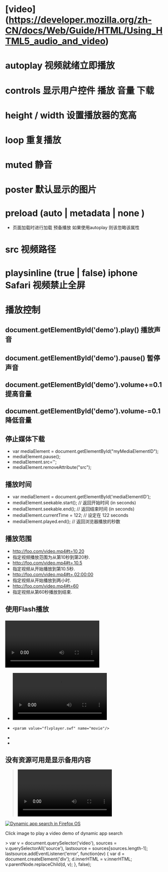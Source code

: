# [video] (https://developer.mozilla.org/zh-CN/docs/Web/Guide/HTML/Using_HTML5_audio_and_video)

# autoplay 视频就绪立即播放 

# controls  显示用户控件 播放 音量 下载 

# height / width  设置播放器的宽高

# loop  重复播放

# muted  静音 

# poster  默认显示的图片 

# preload  (auto | metadata | none ) 

 - 页面加载时进行加载 预备播放  如果使用autoplay 则该忽略该属性 

#  src 视频路径 

#   playsinline (true | false) iphone Safari 视频禁止全屏 

#  播放控制  
 ## document.getElementById('demo').play()  播放声音 
 ## document.getElementById('demo').pause() 暂停声音 
 ## document.getElementById('demo').volume+=0.1 提高音量 
 ##  document.getElementById('demo').volume-=0.1 降低音量 
 ## 停止媒体下载  
 -  var mediaElement = document.getElementById("myMediaElementID");
 - mediaElement.pause();
 - mediaElement.src='';
 - mediaElement.removeAttribute("src"); 

 ## 播放时间 

  - var mediaElement = document.getElementById('mediaElementID');
  - mediaElement.seekable.start();  // 返回开始时间 (in seconds)
  - mediaElement.seekable.end();    // 返回结束时间 (in seconds)
  - mediaElement.currentTime = 122; // 设定在 122 seconds
  - mediaElement.played.end();      // 返回浏览器播放的秒数

  ## 播放范围 

 -  http://foo.com/video.mp4#t=10,20
 - 指定视频播放范围为从第10秒到第20秒.
 - http://foo.com/video.mp4#t=,10.5
 - 指定视频从开始播放到第10.5秒.
 - http://foo.com/video.mp4#t=,02:00:00
 - 指定视频从开始播放到两小时.
 - http://foo.com/video.mp4#t=60
 - 指定视频从第60秒播放到结束.

## 使用Flash播放
 ### <video> 标签不被支持时可以使用Flash播放Flash格式的影像
 - <video src="video.ogv" controls>
 -    <object data="flvplayer.swf" type="application/x-shockwave-flash">
 -     <param value="flvplayer.swf" name="movie"/>
 -   </object>
 - </video>


 ## 没有资源可用是显示备用内容
 
 >  <video controls>
  <source src="dynamicsearch.mp4" type="video/mp4"></source>
  <a href="dynamicsearch.mp4">
    <img src="dynamicsearch.jpg" alt="Dynamic app search in Firefox OS">
  </a>
  <p>Click image to play a video demo of dynamic app search</p>
</video>
> var v = document.querySelector('video'),
    sources = v.querySelectorAll('source'),
    lastsource = sources[sources.length-1];
lastsource.addEventListener('error', function(ev) {
  var d = document.createElement('div');
  d.innerHTML = v.innerHTML;
  v.parentNode.replaceChild(d, v);
}, false);
